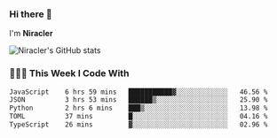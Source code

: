 ### Hi there 👋

I'm **Niracler**

![Niracler's GitHub stats](https://github-readme-stats.vercel.app/api?username=Niracler&show_icons=true)


### 👨🏻‍💻 This Week I Code With

<!--START_SECTION:waka-->

```txt
JavaScript    6 hrs 59 mins   ███████████▓░░░░░░░░░░░░░   46.56 %
JSON          3 hrs 53 mins   ██████▒░░░░░░░░░░░░░░░░░░   25.90 %
Python        2 hrs 6 mins    ███▒░░░░░░░░░░░░░░░░░░░░░   13.98 %
TOML          37 mins         █░░░░░░░░░░░░░░░░░░░░░░░░   04.16 %
TypeScript    26 mins         ▓░░░░░░░░░░░░░░░░░░░░░░░░   02.96 %
```

<!--END_SECTION:waka-->
